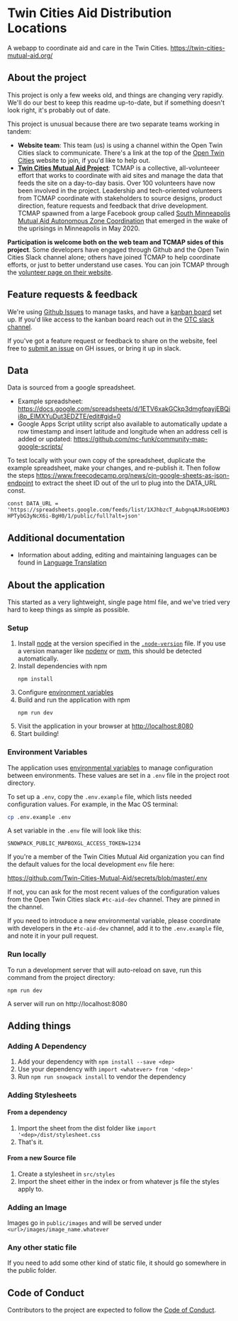 # Twin Cities Aid Distribution Locations
A webapp to coordinate aid and care in the Twin Cities. https://twin-cities-mutual-aid.org/

## About the project
This project is only a few weeks old, and things are changing very rapidly. We'll do our best to keep this readme up-to-date, but if something doesn't look right, it's probably out of date.

This project is unusual because there are two separate teams working in tandem:

* **Website team**: This team (us) is using a channel within the Open Twin Cities slack to communicate. There's a link at the top of the [Open Twin Cities](https://www.opentwincities.org) website to join, if you'd like to help out.
* **[Twin Cities Mutual Aid Project](http://www.tcmap.org)**: TCMAP is a collective, all-volunteeer effort that works to coordinate with aid sites and manage the data that feeds the site on a day-to-day basis. Over 100 volunteers have now been involved in the project. Leadership and tech-oriented volunteers from TCMAP coordinate with stakeholders to source designs, product direction, feature requests and feedback that drive development. TCMAP spawned from a large Facebook group called [South Minneapolis Mutual Aid Autonomous Zone Coordination](https://www.facebook.com/groups/southsidemutualaid) that emerged in the wake of the uprisings in Minneapolis in May 2020. 

**Participation is welcome both on the web team and TCMAP sides of this project**. Some developers have engaged through Github and the Open Twin Cities Slack channel alone; others have joined TCMAP to help coordinate efforts, or just to better understand use cases. You can join TCMAP through the [volunteer page on their website](http://www.tcmap.org/volunteer). 

## Feature requests & feedback
We're using [Github Issues](https://github.com/Twin-Cities-Mutual-Aid/twin-cities-aid-distribution-locations/issues) to manage tasks, and have a [kanban board](https://github.com/orgs/Twin-Cities-Mutual-Aid/projects/1) set up. If you'd like access to the kanban board reach out in the [OTC slack channel](https://otc-slackin.herokuapp.com/).

If you've got a feature request or feedback to share on the website, feel free to [submit an issue](https://github.com/Twin-Cities-Mutual-Aid/twin-cities-aid-distribution-locations/issues/new) on GH issues, or bring it up in slack.

## Data

Data is sourced from a google spreadsheet.
* Example spreadsheet: https://docs.google.com/spreadsheets/d/1ETV6xakGCkp3dmgfpayjEBQii8p_ElMXYuDut3EDZTE/edit#gid=0
* Google Apps Script utility script also available to automatically update a row timestamp and insert latitude and longitude when an address cell is added or updated: https://github.com/mc-funk/community-map-google-scripts/

To test locally with your own copy of the spreadsheet, duplicate the example
spreadsheet, make your changes, and re-publish it. Then follow the steps
https://www.freecodecamp.org/news/cjn-google-sheets-as-json-endpoint to
extract the sheet ID out of the url to plug into the DATA_URL const.

`
  const DATA_URL = 'https://spreadsheets.google.com/feeds/list/1XJhbzcT_AubgnqAJRsbOEbMO3HPTybG3yNcX6i-BgH0/1/public/full?alt=json'
`

## Additional documentation

 * Information about adding, editing and maintaining languages can be found in [Language Translation](docs/LANGUAGE_TRANSLATION.md)


## About the application
This started as a very lightweight, single page html file, and we've tried very hard to keep things as simple as possible.

### Setup
1. Install [node](https://nodejs.org/) at the version specified in the [`.node-version`](.node-version) file. If you use a version manager like [nodenv](https://github.com/nodenv/nodenv) or [nvm](https://github.com/nvm-sh/nvm), this should be detected automatically.
2. Install dependencies with npm
    ```
    npm install
    ```
3. Configure [environment variables](#environment-variables)
4. Build and run the application with npm
    ```
    npm run dev
    ```
5. Visit the application in your browser at [http://localhost:8080](http://localhost:8080)
6. Start building!


### Environment Variables
The application uses [environmental variables](https://en.wikipedia.org/wiki/Environment_variable) to manage configuration between environments. These values are set in a `.env` file in the project root directory. 

To set up a `.env`, copy the `.env.example` file, which lists needed configuration values. For example, in the Mac OS terminal:
```bash
cp .env.example .env
```

A set variable in the `.env` file will look like this:
```
SNOWPACK_PUBLIC_MAPBOXGL_ACCESS_TOKEN=1234
```

If you're a member of the Twin Cities Mutual Aid organization you can find the default values for the local development `env` file here:

https://github.com/Twin-Cities-Mutual-Aid/secrets/blob/master/.env


If not, you can ask for the most recent values of the configuration values from the Open Twin Cities slack `#tc-aid-dev` channel. They are pinned in the channel.

If you need to introduce a new environmental variable, please coordinate with developers in the `#tc-aid-dev` channel, add it to the `.env.example` file, and note it in your pull request.

### Run locally

To run a development server that will auto-reload on save, run this command from the project directory:

```
npm run dev
```

A server will run on http://localhost:8080

## Adding things

### Adding A Dependency

1. Add your dependency with `npm install --save <dep>`
2. Use your dependency with `import <whatever> from '<dep>'`
3. Run `npm run snowpack install` to vendor the dependency

### Adding Stylesheets

#### From a dependency

1. Import the sheet from the dist folder like `import '<dep>/dist/stylesheet.css`
2. That's it.

#### From a new Source file

1. Create a stylesheet in `src/styles`
2. Import the sheet either in the index or from whatever js file the styles apply to.

### Adding an Image

Images go in `public/images` and will be served under `<url>/images/image_name.whatever`

### Any other static file

If you need to add some other kind of static file, it should go somewhere in the public folder.

## Code of Conduct

Contributors to the project are expected to follow the [Code of Conduct](CODE_OF_CONDUCT.md). 
